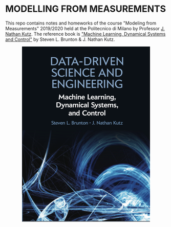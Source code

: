 # MODELLING FROM MEASUREMENTS 

This repo contains notes and homeworks of the course "Modeling from Measurements" 2019/2020 held at the Politecnico di Milano by Professor [J. Nathan Kutz](https://amath.washington.edu/people/j-nathan-kutz). The reference book is ["Machine Learning, Dynamical Systems and Control"](http://www.databookuw.com) by Steven L. Brunton & J. Nathan Kutz.

<p align="center">
<img src="storage/figures/book.png" width="400" />
</p>

